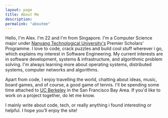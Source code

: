 ```yaml
---
layout: page
title: About Me
description:
permalink: "aboutme"
---
```


Hello, I'm Alex. I'm 22 and I'm from Singapore. I'm a Computer Science major under <a href="https://www.ntu.edu.sg"> Nanyang Technological University's</a> Premier Scholars' Programme. I love to code, crack puzzles and build cool stuff wherever i go, which explains my interest in Software Engineering. My current interests are in software development, systems & infrastructure, and algorithmic problem solving. I'm always learning more about operating systems, distributed systems, computer networks and algorithms.

Apart from code, I enjoy travelling the world, chatting about ideas, music, board games, and of course, a good game of tennis. I'll be spending some time attached to <a href="https://www.berkeley.edu/"> UC Berkeley</a> in the San Francisco Bay Area. If you'd like to work on a project together, do let me know.

I mainly write about code, tech, or really anything i found interesting or helpful. I hope you'll enjoy the site!

<img class="aboutme-img" src="assets/images/alexpeng.png" alt="">
